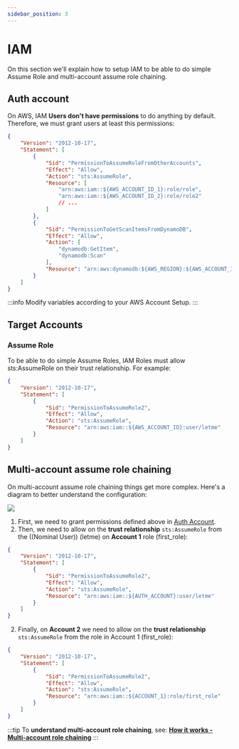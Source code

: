 ```yaml
---
sidebar_position: 3
---
```


# IAM

On this section we'll explain how to setup IAM to be able to do simple Assume Role and multi-account assume role chaining. 

## Auth account

On AWS, IAM **Users don't have permissions** to do anything by default. Therefore, we must grant users at least this permissions:
```json
{
    "Version": "2012-10-17",
    "Statement": [
        {
            "Sid": "PermissionToAssumeRoleFromOtherAccounts",
            "Effect": "Allow",
            "Action": "sts:AssumeRole",
            "Resource": [
                "arn:aws:iam::${AWS_ACCOUNT_ID_1}:role/role",
                "arn:aws:iam::${AWS_ACCOUNT_ID_2}:role/role2"
                // ...
            ]
        },
        {
            "Sid": "PermissionToGetScanItemsFromDynamoDB",
            "Effect": "Allow",
            "Action": [
                "dynamodb:GetItem", 
                "dynamodb:Scan"
            ],
            "Resource": "arn:aws:dynamodb:${AWS_REGION}:${AWS_ACCOUNT_ID}:table/${TABLE_NAME}"
        }
    ]
}
```
:::info
Modify variables according to your AWS Account Setup.
:::

## Target Accounts

### Assume Role

To be able to do simple Assume Roles, IAM Roles must allow sts:AssumeRole on their trust relationship. For example:

```json
{
    "Version": "2012-10-17",
    "Statement": [
        {
            "Sid": "PermissionToAssumeRole2",
            "Effect": "Allow",
            "Action": "sts:AssumeRole",
            "Resource": "arn:aws:iam::${AWS_ACCOUNT_ID}:user/letme"
        }
    ]
}
```

## Multi-account assume role chaining

On multi-account assume role chaining things get more complex. Here's a diagram to better understand the configuration:

![](/img/assume-role-chained.png)

1. First, we need to grant permissions defined above in [Auth Account](./iam.md#auth-account).
2. Then, we need to allow on the **trust relationship** `sts:AssumeRole` from the ((Nominal User)) (letme) on **Account 1** role (first_role):

```json
{
    "Version": "2012-10-17",
    "Statement": [
        {
            "Sid": "PermissionToAssumeRole2",
            "Effect": "Allow",
            "Action": "sts:AssumeRole",
            "Resource": "arn:aws:iam::${AUTH_ACCOUNT}:user/letme"
        }
    ]
}
```
2. Finally, on **Account 2** we need to allow on the **trust relationship** `sts:AssumeRole` from the role in Account 1 (first_role):

```json
{
    "Version": "2012-10-17",
    "Statement": [
        {
            "Sid": "PermissionToAssumeRole2",
            "Effect": "Allow",
            "Action": "sts:AssumeRole",
            "Resource": "arn:aws:iam::${ACCOUNT_1}:role/first_role"
        }
    ]
}
```

:::tip
To **understand multi-account role chaining**, see: [**How it works - Multi-account role chaining**](../how#multi-account-assume-role-chaining)
:::